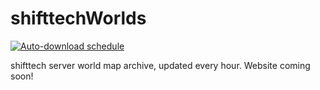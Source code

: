 # shifttechWorlds
[![Auto-download schedule](https://github.com/InfinityNichto/shifttechWorlds/actions/workflows/autoDownload.yml/badge.svg?branch=main&event=schedule)](https://github.com/InfinityNichto/shifttechWorlds/actions/workflows/autoDownload.yml)

shifttech server world map archive, updated every hour. Website coming soon!
